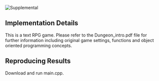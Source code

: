 ![Supplemental](https://github.com/Urania880519/Dungeon_RPG/assets/95178070/db6f7840-4cb1-4cad-8de3-4c22c716733d)

## Implementation Details
This is a text RPG game. Please refer to the Dungeon_intro.pdf file for further information including original game settings, functions and object oriented programming concepts.

## Reproducing Results
Download and run main.cpp.
